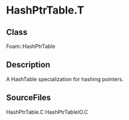 # HashPtrTable.T 
## Class
Foam::HashPtrTable

## Description
A HashTable specialization for hashing pointers.

## SourceFiles
HashPtrTable.C
HashPtrTableIO.C

